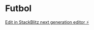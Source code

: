 # Futbol

[Edit in StackBlitz next generation editor ⚡️](https://stackblitz.com/~/github.com/Carlura/Futbol)